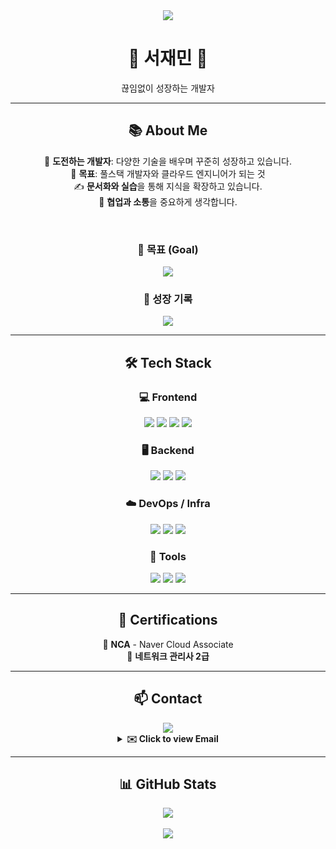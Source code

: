 <div align="center">
  
  <!-- 상단 배너 -->
  <img src="https://capsule-render.vercel.app/api?type=waving&color=87CEEB&height=150&section=header&text=Hello,%20Developer!&fontSize=40&fontColor=ffffff&animation=twinkling"/>

  <!-- 이름 및 소개 -->
  <h1>🌱 서재민 🌱</h1>
  <p>끊임없이 성장하는 개발자</p>

  ---

  ## 📚 About Me

  🌟 <b>도전하는 개발자</b>: 다양한 기술을 배우며 꾸준히 성장하고 있습니다.  
  🔭 <b>목표</b>: 풀스택 개발자와 클라우드 엔지니어가 되는 것  
  ✍️ <b>문서화와 실습</b>을 통해 지식을 확장하고 있습니다.  
  💬 <b>협업과 소통</b>을 중요하게 생각합니다.  

  <br/>

  ### 🚀 목표 (Goal)

  <img src="https://readme-typing-svg.herokuapp.com?font=Fira+Code&weight=600&pause=1000&color=36BCF7&center=true&vCenter=true&width=280&height=40&lines=Full+Stack+Developer;Cloud+Engineer" />

  <br/>

  ### 🔗 성장 기록

  <a href="https://www.notion.so/Library_Min-s-Library-1d4ebef145e3808cb050f5a72dbafbe1">
    <img src="https://img.shields.io/badge/Visit%20My%20Notion-000000?style=for-the-badge&logo=notion&logoColor=white" />
  </a>

  ---

  ## 🛠️ Tech Stack

  ### 💻 Frontend  
  <img src="https://img.shields.io/badge/HTML5-E34F26?style=flat&logo=html5&logoColor=white"/>
  <img src="https://img.shields.io/badge/CSS3-1572B6?style=flat&logo=css3&logoColor=white"/>
  <img src="https://img.shields.io/badge/JavaScript-F7DF1E?style=flat&logo=javascript&logoColor=black"/>
  <img src="https://img.shields.io/badge/React-61DAFB?style=flat&logo=react&logoColor=black"/>

  ### 🖥️ Backend  
  <img src="https://img.shields.io/badge/Node.js-339933?style=flat&logo=node.js&logoColor=white"/>
  <img src="https://img.shields.io/badge/Express-000000?style=flat&logo=express&logoColor=white"/>
  <img src="https://img.shields.io/badge/MySQL-4479A1?style=flat&logo=mysql&logoColor=white"/>

  ### ☁️ DevOps / Infra  
  <img src="https://img.shields.io/badge/Naver_Cloud-03C75A?style=flat&logo=naver&logoColor=white"/>
  <img src="https://img.shields.io/badge/Docker-2496ED?style=flat&logo=docker&logoColor=white"/>
  <img src="https://img.shields.io/badge/GitHub_Actions-2088FF?style=flat&logo=githubactions&logoColor=white"/>

  ### 🧰 Tools  
  <img src="https://img.shields.io/badge/Notion-000000?style=flat&logo=notion&logoColor=white"/>
  <img src="https://img.shields.io/badge/VSCode-007ACC?style=flat&logo=visualstudiocode&logoColor=white"/>
  <img src="https://img.shields.io/badge/Git-F05032?style=flat&logo=git&logoColor=white"/>

  ---

  ## 📜 Certifications

  🏅 <b>NCA</b> - Naver Cloud Associate  
  🏅 <b>네트워크 관리사 2급</b>

  ---

  ## 📫 Contact

  <a href="mailto:library_mini@outlook.com">
    <img src="https://img.shields.io/badge/Mail-0078D4?style=for-the-badge&logo=microsoft-outlook&logoColor=white" />
  </a>

  <details>
    <summary><strong>✉️ Click to view Email</strong></summary>
    <br/>
    ⇨ library_mini@outlook.com ⇦
  </details>

  ---

  ## 📊 GitHub Stats

  <img src="https://github-readme-stats.vercel.app/api/top-langs/?username=library-min&layout=compact&theme=tokyonight&hide_border=true&langs_count=8" />
  <br/><br/>
  <img src="https://github-readme-stats.vercel.app/api?username=library-min&show_icons=true&theme=tokyonight&hide_border=true" />

</div>
